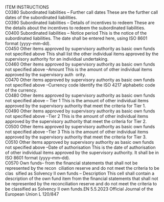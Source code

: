  
ITEM  INSTRUCTIONS  
C0380  Subordinated liabilities – 
Further call dates  These are the further call dates of the subordinated liabilities.  
C0390  Subordinated liabilities – 
Details of incentives to redeem  These are the details about the incentives to redeem the subordinated liabilities.  
C0400  Subordinated liabilities – 
Notice period  This is the notice of the subordinated liabilities. The date shall be entered here, 
using ISO 8601 format (yyyy–mm–dd).  
C0450  Other items approved by 
supervisory authority as basic 
own funds not specified above  This shall list the other individual items approved by the supervisory authority for 
an individual undertaking.  
C0460  Other items approved by 
supervisory authority as basic 
own funds not specified above 
–Amount  This is the amount of other individual items approved by the supervisory auth ­
ority.  
C0470  Other items approved by 
supervisory authority as basic 
own funds not specified above 
–Currency code  Identify the ISO 4217 alphabetic code of the currency.  
C0480  Other items approved by 
supervisory authority as basic 
own funds not specified above 
– Tier 1  This is the amount of other individual items approved by the supervisory 
authority that meet the criteria for Tier 1.  
C0490  Other items approved by 
supervisory authority as basic 
own funds not specified above 
–Tier 2  This is the amount of other individual items approved by the supervisory 
authority that meet the criteria for Tier 2.  
C0500  Other items approved by 
supervisory authority as basic 
own funds not specified above 
–Tier 3  This is the amount of other individual items approved by the supervisory 
authority that meet the criteria for Tier 3.  
C0510  Other items approved by 
supervisory authority as basic 
own funds not specified above 
–Date of authorisation  This is the date of authorisation of other individual items approved by the 
supervisory authority. It shall be in ISO 8601 format (yyyy–mm–dd).  
C0570  Own funds– from the financial 
statements that shall not be 
represented by the recon ­
ciliation reserve and do not 
meet the criteria to be clas ­
sified as Solvency II own funds 
– Description  This cell shall contain a description of the own fund item from the financial 
statements that shall not be represented by the reconciliation reserve and do 
not meet the criteria to be classified as Solvency II own funds.EN  5.5.2023 Official Journal of the European Union L 120/847